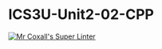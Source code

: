 # ICS3U-Unit2-02-CPP

[![Mr Coxall's Super Linter](https://github.com/Cameron-Diedrich/ICS3U-Unit2-02-CPP/workflows/Mr%20Coxall's%20Super%20Linter/badge.svg)](https://github.com/Cameron-Diedrich/ICS3U-Unit2-02-CPP/actions/)
